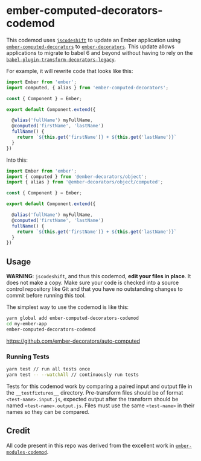 # ember-computed-decorators-codemod

This codemod uses [`jscodeshift`](https://github.com/facebook/jscodeshift) to update an Ember application using [`ember-computed-decorators`](https://github.com/ember-decorators/ember-decorators/tree/v0.3.0) to [`ember-decorators`](https://github.com/ember-decorators/ember-decorators). This update allows applications to migrate to babel 6 and beyond without having to rely on the [`babel-plugin-transform-decorators-legacy`](https://github.com/loganfsmyth/babel-plugin-transform-decorators-legacy).

For example, it will rewrite code that looks like this:

```js
import Ember from 'ember';
import computed, { alias } from 'ember-computed-decorators';

const { Component } = Ember;

export default Component.extend({

  @alias('fullName') myFullName,
  @computed('firstName', 'lastName')
  fullName() {
    return `${this.get('firstName')} + ${this.get('lastName')}`
  }
})
```

Into this:

```js
import Ember from 'ember';
import { computed } from '@ember-decorators/object';
import { alias } from '@ember-decorators/object/computed';

const { Component } = Ember;

export default Component.extend({

  @alias('fullName') myFullName,
  @computed('firstName', 'lastName')
  fullName() {
    return `${this.get('firstName')} + ${this.get('lastName')}`
  }
})
```

## Usage

**WARNING**: `jscodeshift`, and thus this codemod, **edit your files in place**.
It does not make a copy. Make sure your code is checked into a source control
repository like Git and that you have no outstanding changes to commit before
running this tool.

The simplest way to use the codemod is like this:

```sh
yarn global add ember-computed-decorators-codemod
cd my-ember-app
ember-computed-decorators-codemod
```

https://github.com/ember-decorators/auto-computed

### Running Tests

```sh
yarn test // run all tests once
yarn test -- --watchAll // continuously run tests
```

Tests for this codemod work by comparing a paired input and output file in the `__testfixtures__` directory.  Pre-transform files should be of format `<test-name>.input.js`, expected output after the transform should be named `<test-name>.output.js`. Files must use the same `<test-name>` in their names so they can be compared.


## Credit

All code present in this repo was derived from the excellent work in [`ember-modules-codemod`](https://github.com/ember-cli/ember-modules-codemod).
